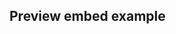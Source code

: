 ## Preview embed example

<lookbook-embed preview="Elements::AccordionComponentPreview" scenario="default"></lookbook-embed>

  